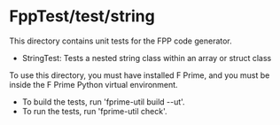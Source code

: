 # FppTest/test/string

This directory contains unit tests for the FPP code generator.

* StringTest: Tests a nested string class within an array or struct class

To use this directory, you must have installed F Prime, and you must be inside 
the F Prime Python virtual environment.

* To build the tests, run 'fprime-util build --ut'.
* To run the tests, run 'fprime-util check'.
